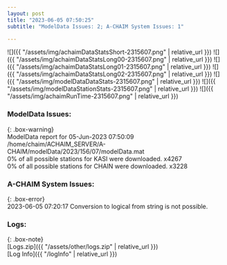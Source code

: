 ```yaml
---
layout: post
title: "2023-06-05 07:50:25"
subtitle: "ModelData Issues: 2; A-CHAIM System Issues: 1"

---
```


![]({{ "/assets/img/achaimDataStatsShort-2315607.png" | relative_url }})
![]({{ "/assets/img/achaimDataStatsLong00-2315607.png" | relative_url }})
![]({{ "/assets/img/achaimDataStatsLong01-2315607.png" | relative_url }})
![]({{ "/assets/img/achaimDataStatsLong02-2315607.png" | relative_url }})
![]({{ "/assets/img/modelDataDataStats-2315607.png" | relative_url }})
![]({{ "/assets/img/modelDataStationStats-2315607.png" | relative_url }})
![]({{ "/assets/img/achaimRunTime-2315607.png" | relative_url }})


### ModelData Issues:  
  
{: .box-warning}  
 ModelData report for 05-Jun-2023 07:50:09   
 /home/chaim/ACHAIM_SERVER/A-CHAIM/modelData/2023/156/07/modelData.mat   
 0% of all possible stations for KASI were downloaded. x4267   
 0% of all possible stations for CHAIN were downloaded. x3228   
  
### A-CHAIM System Issues:  
  
{: .box-error}  
2023-06-05 07:20:17 Conversion to logical from string is not possible.  

### Logs:  
  
{: .box-note}  
[Logs.zip]({{ "/assets/other/logs.zip" | relative_url }})  
[Log Info]({{ "/logInfo" | relative_url }})  
